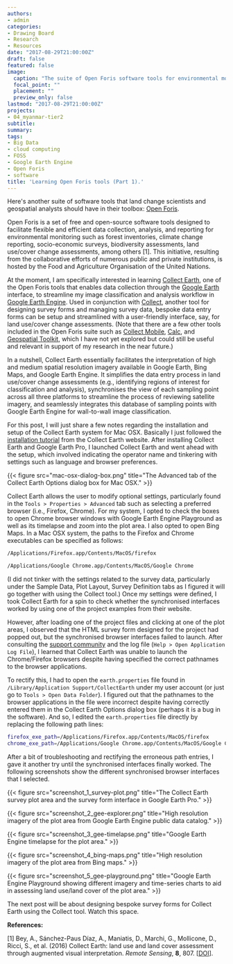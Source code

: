 ```yaml
---
authors:
- admin
categories:
- Drawing Board
- Research
- Resources
date: "2017-08-29T21:00:00Z"
draft: false
featured: false
image:
  caption: "The suite of Open Foris software tools for environmental monitoring."
  focal_point: ""
  placement: ""
  preview_only: false
lastmod: "2017-08-29T21:00:00Z"
projects:
- 04_myanmar-tier2
subtitle:
summary:
tags:
- Big Data
- cloud computing
- FOSS
- Google Earth Engine
- Open Foris
- software
title: 'Learning Open Foris tools (Part 1).'
---
```

Here's another suite of software tools that land change scientists and geospatial analysts should have in their toolbox: [Open Foris](http://www.openforis.org/home.html).

Open Foris is a set of free and open-source software tools designed to facilitate flexible and efficient data collection, analysis, and reporting for environmental monitoring such as forest inventories, climate change reporting, socio-economic surveys, biodiversity assessments, land use/cover change assessments, among others [1]. This initiative, resulting from the collaborative efforts of numerous public and private institutions, is hosted by the Food and Agriculture Organisation of the United Nations.

At the moment, I am specifically interested in learning [Collect Earth](http://www.openforis.org/tools/collect-earth.html), one of the Open Foris tools that enables data collection through the [Google Earth](https://www.google.com/earth/) interface, to streamline my image classification and analysis workflow in [Google Earth Engine](http://www.openforis.org/tools/collect-earth.html). Used in conjunction with [Collect](http://www.openforis.org/tools/collect.html), another tool for designing survey forms and managing survey data, bespoke data entry forms can be setup and streamlined with a user-friendly interface, say, for land use/cover change assessments. (Note that there are a few other tools included in the Open Foris suite such as [Collect Mobile](http://www.openforis.org/tools/collect-mobile.html), [Calc](http://www.openforis.org/tools/calc.html), and [Geospatial Toolkit](http://www.openforis.org/tools/geospatial-toolkit.html), which I have not yet explored but could still be useful and relevant in support of my research in the near future.)

In a nutshell, Collect Earth essentially facilitates the interpretation of high and medium spatial resolution imagery available in Google Earth, Bing Maps, and Google Earth Engine. It simplifies the data entry process in land use/cover change assessments (e.g., identifying regions of interest for classification and analysis), synchronises the view of each sampling point across all three platforms to streamline the process of reviewing satellite imagery, and seamlessly integrates this database of sampling points with Google Earth Engine for wall-to-wall image classification.

For this post, I will just share a few notes regarding the installation and setup of the Collect Earth system for Mac OSX. Basically I just followed the [installation tutorial](http://www.openforis.org/tools/collect-earth/tutorials/installation.html) from the Collect Earth website. After installing Collect Earth and Google Earth Pro, I launched Collect Earth and went ahead with the setup, which involved indicating the operator name and tinkering with settings such as language and browser preferences.

{{< figure src="mac-osx-dialog-box.png" title="The Advanced tab of the Collect Earth Options dialog box for Mac OSX." >}}

Collect Earth allows the user to modify optional settings, particularly found in the `Tools > Properties > Advanced` tab such as selecting a preferred browser (i.e., Firefox, Chrome). For my system, I opted to check the boxes to open Chrome browser windows with Google Earth Engine Playground as well as its timelapse and zoom into the plot area. I also opted to open Bing Maps. In a Mac OSX system, the paths to the Firefox and Chrome executables can be specified as follows:
```bash
/Applications/Firefox.app/Contents/MacOS/firefox
```
```bash
/Applications/Google Chrome.app/Contents/MacOS/Google Chrome
```
(I did not tinker with the settings related to the survey data, particularly under the Sample Data, Plot Layout, Survey Definition tabs as I figured it will go together with using the Collect tool.) Once my settings were defined, I took Collect Earth for a spin to check whether the synchronised interfaces worked by using one of the project examples from their website.

However, after loading one of the project files and clicking at one of the plot areas, I observed that the HTML survey form designed for the project had popped out, but the synchronised browser interfaces failed to launch. After consulting the [support community](http://www.openforis.org/support) and the log file (`Help > Open Application Log File`), I learned that Collect Earth was unable to launch the Chrome/Firefox browsers despite having specified the correct pathnames to the browser applications.

To rectify this, I had to open the `earth.properties` file found in `/Library/Application Support/CollectEarth` under my user account (or just go to `Tools > Open Data Folder`). I figured out that the pathnames to the browser applications in the file were incorrect despite having correctly entered them in the Collect Earth Options dialog box (perhaps it is a bug in the software). And so, I edited the `earth.properties` file directly by replacing the following path lines:
```bash
firefox_exe_path=/Applications/Firefox.app/Contents/MacOS/firefox
chrome_exe_path=/Applications/Google Chrome.app/Contents/MacOS/Google Chrome
```
After a bit of troubleshooting and rectifying the erroneous path entries, I gave it another try until the synchronised interfaces finally worked. The following screenshots show the different synchronised browser interfaces that I selected.

{{< figure src="screenshot_1_survey-plot.png" title="The Collect Earth survey plot area and the survey form interface in Google Earth Pro." >}}

{{< figure src="screenshot_2_gee-explorer.png" title="High resolution imagery of the plot area from Google Earth Engine public data catalog." >}}

{{< figure src="screenshot_3_gee-timelapse.png" title="Google Earth Engine timelapse for the plot area." >}}

{{< figure src="screenshot_4_bing-maps.png" title="High resolution imagery of the plot area from Bing maps." >}}

{{< figure src="screenshot_5_gee-playground.png" title="Google Earth Engine Playground showing different imagery and time-series charts to aid in assessing land use/land cover of the plot area." >}}

The next post will be about designing bespoke survey forms for Collect Earth using the Collect tool. Watch this space.

**References:**

[1] Bey, A., Sánchez-Paus Díaz, A., Maniatis, D., Marchi, G., Mollicone, D., Ricci, S., et al. (2016) Collect Earth: land use and land cover assessment through augmented visual interpretation. *Remote Sensing*, **8**, 807. [[DOI](https://dx.doi.org/10.3390/rs8100807)].

